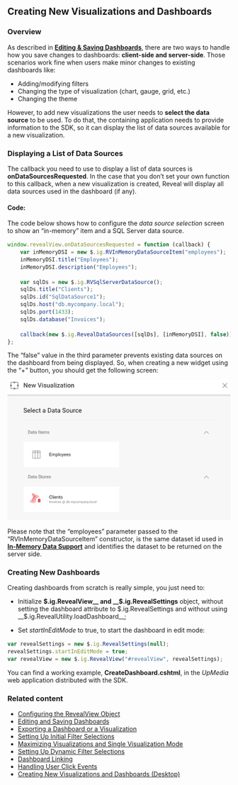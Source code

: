 ## Creating New Visualizations and Dashboards

### Overview

As described in [**Editing & Saving
Dashboards**](editing-saving-dashboards-client-web.md), there are two ways
to handle how you save changes to dashboards: **client-side and
server-side**. Those scenarios work fine when users make minor changes
to existing dashboards like:

  - Adding/modifying filters
  - Changing the type of visualization (chart, gauge, grid, etc.)
  - Changing the theme

However, to add new visualizations the user needs to **select the data source** to be used. To do that, the containing application needs to provide information to the SDK, so it can display the list of data sources available for a new visualization.

### Displaying a List of Data Sources

The callback you need to use to display a list of data sources is
__onDataSourcesRequested__.
In the case that you don’t set your own function to this callback, when a new visualization is created, Reveal will display all data sources used in the dashboard (if any).

#### Code:

The code below shows how to configure the *data source selection* screen to show an “in-memory” item and a SQL Server data source.

``` js
window.revealView.onDataSourcesRequested = function (callback) {
    var inMemoryDSI = new $.ig.RVInMemoryDataSourceItem("employees");
    inMemoryDSI.title("Employees");
    inMemoryDSI.description("Employees");

    var sqlDs = new $.ig.RVSqlServerDataSource();
    sqlDs.title("Clients");
    sqlDs.id("SqlDataSource1");
    sqlDs.host("db.mycompany.local");
    sqlDs.port(1433);
    sqlDs.database("Invoices");

    callback(new $.ig.RevealDataSources([sqlDs], [inMemoryDSI], false));
};
```

The “false” value in the third parameter prevents existing data sources on the dashboard from being displayed. So, when creating a new widget using the “+” button, you should get the following screen:

![displayingDataSources\_web](images/displayingDataSources_web.png)

Please note that the “employees” parameter passed to the “RVInMemoryDataSourceItem” constructor, is the same dataset id used in [**In-Memory Data Support**](in-memory-data-server-web.md) and identifies the dataset to be returned on the server side.

### Creating New Dashboards

Creating dashboards from scratch is really simple, you just need to:

  - Initialize __$.ig.RevealView__ and __$.ig.RevealSettings__ object, without setting the dashboard attribute to $.ig.RevealSettings and without using __$.ig.RevealUtility.loadDashboard__;

  - Set *startInEditMode* to true, to start the dashboard in edit mode:

<!-- end list -->

``` js
var revealSettings = new $.ig.RevealSettings(null);
revealSettings.startInEditMode = true;
var revealView = new $.ig.RevealView("#revealView", revealSettings);
```

You can find a working example, **CreateDashboard.cshtml**, in the
*UpMedia* web application distributed with the SDK.

### Related content

  - [Configuring the RevealView Object](configuring-revealview-client-web.md)
  - [Editing and Saving Dashboards](editing-saving-dashboards-client-web.md)
  - [Exporting a Dashboard or a Visualization](exporting-dashboard-visualization-web.md)
  - [Setting Up Initial Filter Selections](setting-initial-filters-client-web.md)
  - [Maximizing Visualizations and Single Visualization Mode](maximizing-visualizations-client-web.md)
  - [Setting Up Dynamic Filter Selections](setting-dynamic-filters-client-web.md)
  - [Dashboard Linking](dashboard-linking-client-web.md)
  - [Handling User Click Events](handling-click-events-client-web.md)
  - [Creating New Visualizations and Dashboards (Desktop)](../../desktop-sdk/using-the-desktop-sdk/creating-visualizations-dashboards-desktop.md)
